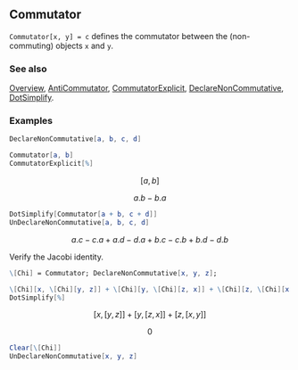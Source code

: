 ## Commutator

`Commutator[x, y] = c` defines the commutator between the (non-commuting) objects `x` and `y`.

### See also

[Overview](Extra/FeynCalc.md), [AntiCommutator](AntiCommutator.md), [CommutatorExplicit](CommutatorExplicit.md), [DeclareNonCommutative](DeclareNonCommutative.md), [DotSimplify](DotSimplify.md).

### Examples

```mathematica
DeclareNonCommutative[a, b, c, d]
```

```mathematica
Commutator[a, b]
CommutatorExplicit[%]
```

$$[a,b]$$

$$a.b-b.a$$

```mathematica
DotSimplify[Commutator[a + b, c + d]] 
UnDeclareNonCommutative[a, b, c, d]
```

$$a.c-c.a+a.d-d.a+b.c-c.b+b.d-d.b$$

Verify the Jacobi identity.

```mathematica
\[Chi] = Commutator; DeclareNonCommutative[x, y, z];
```

```mathematica
\[Chi][x, \[Chi][y, z]] + \[Chi][y, \[Chi][z, x]] + \[Chi][z, \[Chi][x, y]]
DotSimplify[%]
```

$$[x,[y,z]]+[y,[z,x]]+[z,[x,y]]$$

$$0$$

```mathematica
Clear[\[Chi]]
UnDeclareNonCommutative[x, y, z]
```
